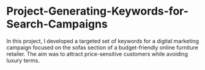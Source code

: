 # Project-Generating-Keywords-for-Search-Campaigns
In this project, I developed a targeted set of keywords for a digital marketing campaign focused on the sofas section of a budget-friendly online furniture retailer. The aim was to attract price-sensitive customers while avoiding luxury terms.

